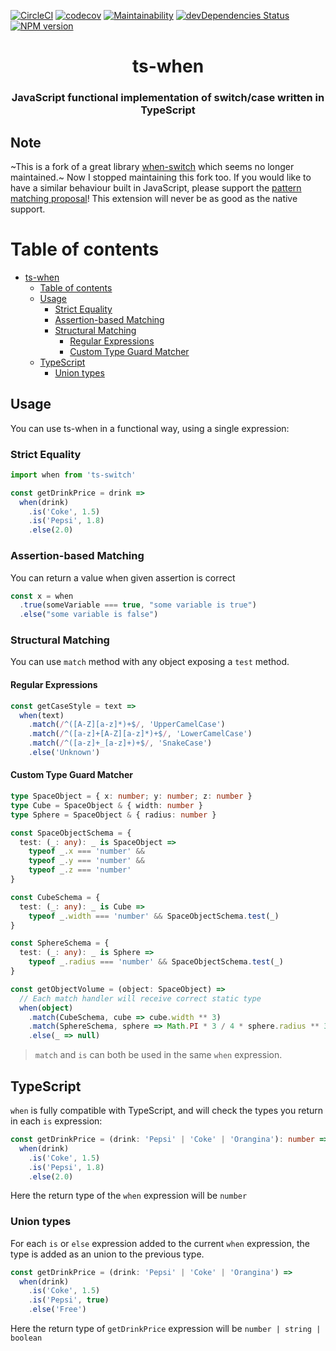 [![CircleCI](https://circleci.com/gh/nawordar/ts-when.svg?style=shield)](https://circleci.com/gh/nawordar/ts-when)
[![codecov](https://codecov.io/gh/nawordar/ts-when/branch/master/graph/badge.svg)](https://codecov.io/gh/nawordar/ts-when)
[![Maintainability](https://api.codeclimate.com/v1/badges/acbaf24c14a3478dc54b/maintainability)](https://codeclimate.com/github/nawordar/ts-when/maintainability)
[![devDependencies Status](https://david-dm.org/nawordar/ts-when/dev-status.svg)](https://david-dm.org/nawordar/ts-when?type=dev)
[![NPM version](https://badge.fury.io/js/ts-when.svg)](http://badge.fury.io/js/ts-when)

<h1 align="center">ts-when</h1>

<h3 align="center">
  JavaScript functional implementation of switch/case written in TypeScript
</h3>

## Note

~This is a fork of a great library [when-switch] which seems no longer maintained.~
Now I stopped maintaining this fork too. If you would like to have a similar behaviour built in JavaScript, please support the
[pattern matching proposal](https://github.com/tc39/proposal-pattern-matching)!
This extension will never be as good as the native support.

Table of contents
=================

* [ts-when](#ts-when)
   * [Table of contents](#table-of-contents)
   * [Usage](#usage)
      * [Strict Equality](#strict-equality)
      * [Assertion-based Matching](#assertion-based-matching)
      * [Structural Matching](#structural-matching)
         * [Regular Expressions](#regular-expressions)
         * [Custom Type Guard Matcher](#custom-type-guard-matcher)
   * [TypeScript](#typescript)
      * [Union types](#union-types)

## Usage

You can use ts-when in a functional way, using a single expression:

### Strict Equality

```js
import when from 'ts-switch'

const getDrinkPrice = drink =>
  when(drink)
    .is('Coke', 1.5)
    .is('Pepsi', 1.8)
    .else(2.0)
```

### Assertion-based Matching

You can return a value when given assertion is correct

```ts
const x = when
  .true(someVariable === true, "some variable is true")
  .else("some variable is false")

```

### Structural Matching

You can use `match` method with any object exposing a `test` method.

#### Regular Expressions

```js
const getCaseStyle = text =>
  when(text)
    .match(/^([A-Z][a-z]*)+$/, 'UpperCamelCase')
    .match(/^([a-z]+[A-Z][a-z]*)+$/, 'LowerCamelCase')
    .match(/^([a-z]+_[a-z]+)+$/, 'SnakeCase')
    .else('Unknown')
```

#### Custom Type Guard Matcher

```ts
type SpaceObject = { x: number; y: number; z: number }
type Cube = SpaceObject & { width: number }
type Sphere = SpaceObject & { radius: number }

const SpaceObjectSchema = {
  test: (_: any): _ is SpaceObject =>
    typeof _.x === 'number' &&
    typeof _.y === 'number' &&
    typeof _.z === 'number'
}

const CubeSchema = {
  test: (_: any): _ is Cube =>
    typeof _.width === 'number' && SpaceObjectSchema.test(_)
}

const SphereSchema = {
  test: (_: any): _ is Sphere =>
    typeof _.radius === 'number' && SpaceObjectSchema.test(_)
}

const getObjectVolume = (object: SpaceObject) =>
  // Each match handler will receive correct static type
  when(object)
    .match(CubeSchema, cube => cube.width ** 3)
    .match(SphereSchema, sphere => Math.PI * 3 / 4 * sphere.radius ** 3)
    .else(_ => null)
```

> `match` and `is` can both be used in the same `when` expression.

## TypeScript

`when` is fully compatible with TypeScript, and will check the types you return in each `is` expression:

```ts
const getDrinkPrice = (drink: 'Pepsi' | 'Coke' | 'Orangina'): number =>
  when(drink)
    .is('Coke', 1.5)
    .is('Pepsi', 1.8)
    .else(2.0)
```

Here the return type of the `when` expression will be `number`

### Union types

For each `is` or `else` expression added to the current `when` expression, the type is added as an union to the previous type.

```ts
const getDrinkPrice = (drink: 'Pepsi' | 'Coke' | 'Orangina') =>
  when(drink)
    .is('Coke', 1.5)
    .is('Pepsi', true)
    .else('Free')
```

Here the return type of `getDrinkPrice` expression will be `number | string | boolean`


[when-switch]: https://github.com/kube/when-switch
